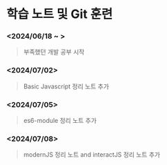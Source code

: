 # 학습 노트 및 Git 훈련

### **<2024/06/18 ~ >**


> 부족했던 개발 공부 시작

### **<2024/07/02>**

> Basic Javascript 정리 노트 추가 

### **<2024/07/05>**
> es6-module 정리 노트 추가

### **<2024/07/08>**
> modernJS 정리 노트 and interactJS 정리 노트 추가
